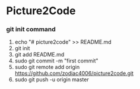 # Picture2Code
### git init command
 1. echo "# picture2code" >> README.md
 2. git init
 3. git add README.md 
 4. sudo git commit -m "first commit"
 5. sudo git remote add origin https://github.com/zodiac4006/picture2code.git
 6. sudo git push -u origin master
